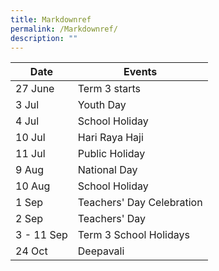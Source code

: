 ```yaml
---
title: Markdownref
permalink: /Markdownref/
description: ""
---
```

| Date       | Events                    |
|------------|---------------------------|
| 27 June    | Term 3 starts             |
| 3 Jul      | Youth Day                 |
| 4 Jul      | School Holiday            |
| 10 Jul     | Hari Raya Haji            |
| 11 Jul     | Public Holiday            |
| 9 Aug      | National Day              |
| 10 Aug     | School Holiday            |
| 1 Sep      | Teachers' Day Celebration |
| 2 Sep      | Teachers' Day             |
| 3 - 11 Sep | Term 3 School Holidays    |
| 24 Oct     | Deepavali                 |


